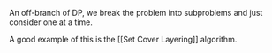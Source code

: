 An off-branch of DP, we break the problem into subproblems and just consider one at a time.

A good example of this is the [[Set Cover Layering]] algorithm.